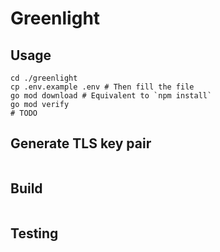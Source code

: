 # Greenlight

## Usage

```
cd ./greenlight
cp .env.example .env # Then fill the file
go mod download # Equivalent to `npm install`
go mod verify
# TODO
```

## Generate TLS key pair
```
```

## Build
```
```

## Testing
```
```
